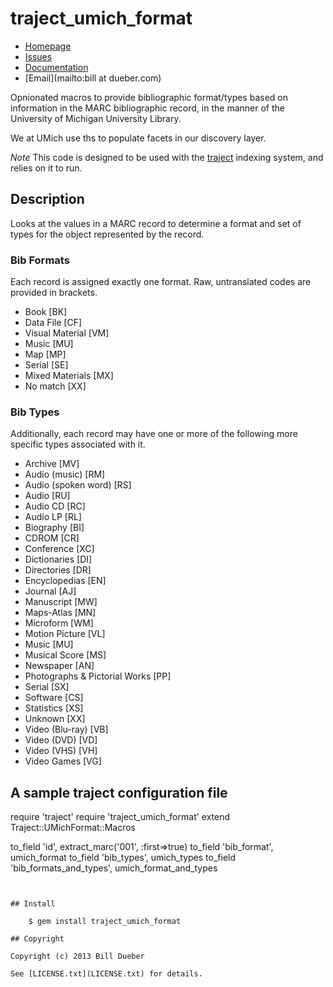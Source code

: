 # traject_umich_format
* [Homepage](https://github.com/billdueber/traject_umich_format#readme)
* [Issues](https://github.com/billdueber/traject_umich_format/issues)
* [Documentation](http://rubydoc.info/gems/traject_umich_format/frames)
* [Email](mailto:bill at dueber.com)


Opnionated macros to provide bibliographic format/types based on information in the
MARC bibliographic record, in the manner of the University of Michigan
University Library.

We at UMich use ths to populate facets in our discovery layer.


*Note* This code is designed to be used with the [traject](http://github.com/jrochkind/traject)
indexing system, and relies on it to run.


## Description

Looks at the values in a MARC record to determine a format and set of types for the object represented by the record.

### Bib Formats

Each record is assigned exactly one format. Raw, untranslated codes are provided in brackets.

* Book [BK]
* Data File [CF]
* Visual Material [VM]
* Music [MU]
* Map [MP]
* Serial [SE]
* Mixed Materials [MX]
* No match [XX]

### Bib Types

Additionally, each record may have one or more of the following more specific types associated with it.

* Archive [MV]
* Audio  (music) [RM]
* Audio  (spoken word) [RS]
* Audio [RU]
* Audio CD [RC]
* Audio LP [RL]
* Biography [BI]
* CDROM [CR]
* Conference [XC]
* Dictionaries [DI]
* Directories [DR]
* Encyclopedias [EN]
* Journal [AJ]
* Manuscript [MW]
* Maps-Atlas [MN]
* Microform [WM]
* Motion Picture [VL]
* Music [MU]
* Musical Score [MS]
* Newspaper [AN]
* Photographs & Pictorial Works [PP]
* Serial [SX]
* Software [CS]
* Statistics [XS]
* Unknown  [XX]
* Video  (Blu-ray) [VB]
* Video  (DVD) [VD]
* Video  (VHS) [VH]
* Video Games [VG]


## A sample traject configuration file
require 'traject'
require 'traject_umich_format'
extend Traject::UMichFormat::Macros

to_field 'id', extract_marc('001', :first=>true)
to_field 'bib_format', umich_format
to_field 'bib_types', umich_types
to_field 'bib_formats_and_types', umich_format_and_types

```


## Install

    $ gem install traject_umich_format

## Copyright

Copyright (c) 2013 Bill Dueber

See [LICENSE.txt](LICENSE.txt) for details.
